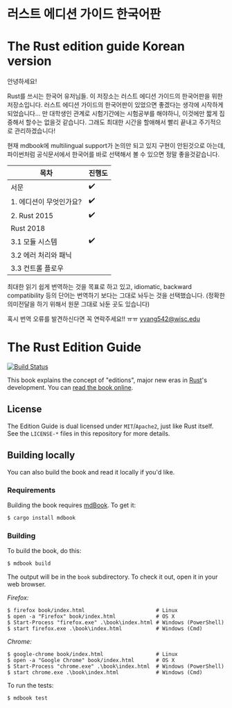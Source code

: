 # 러스트 에디션 가이드 한국어판
# The Rust edition guide Korean version

안녕하세요! 

Rust를 쓰시는 한국어 유저님들. 이 저장소는 러스트 에디션 가이드의 한국어판을 위한 저장소입니다. 러스트 에디션 가이드의 한국어판이 있었으면 좋겠다는 생각에 시작하게 되었습니다... 만 대학생인 관계로 시험기간에는 시험공부를 해야하니, 이것에만 짧게 집중해서 할수는 없을것 같습니다. 그래도 최대한 시간을 할애해서 빨리 끝내고 주기적으로 관리하겠습니다!

현재 mdbook에 multilingual support가 논의만 되고 있지 구현이 안된것으로 아는데, 파이썬처럼 공식문서에서 한국어를 바로 선택해서 볼 수 있으면 정말 좋을것같습니다. 

| 목차   | 진행도                                |
| ----------|-----------------------------------|
| 서문       | ✔️  |
| 1. 에디션이 무엇인가요?    | ✔️ |
| 2. Rust 2015 | ✔️ |
| Rust 2018      | |
| 3.1 모듈 시스템 | ✔️ |
| 3.2 에러 처리와 패닉  | |
| 3.3 컨트롤 플로우 |  |

최대한 읽기 쉽게 번역하는 것을 목표로 하고 있고, idiomatic, backward compatibility 등의 단어는 번역하기 보다는 그대로 놔두는 것을 선택했습니다. 
(정확한 의미전달을 하기 위해서 원문 그대로 놔둔 곳도 있습니다)

혹시 번역 오류를 발견하신다면 꼭 연락주세요!! ㅠㅠ
<yyang542@wisc.edu>

# The Rust Edition Guide

[![Build Status](https://travis-ci.org/rust-lang-nursery/edition-guide.svg?branch=master)](https://travis-ci.org/rust-lang-nursery/edition-guide)

This book explains the concept of "editions", major new eras in [Rust]'s
development. You can [read the book
online](https://rust-lang-nursery.github.io/edition-guide/).

[Rust]: https://www.rust-lang.org/

## License

The Edition Guide is dual licensed under `MIT`/`Apache2`, just like Rust itself.
See the `LICENSE-*` files in this repository for more details.

## Building locally

You can also build the book and read it locally if you'd like.

### Requirements

Building the book requires [mdBook]. To get it:

[mdBook]: https://github.com/azerupi/mdBook

```bash
$ cargo install mdbook
```

### Building

To build the book, do this:

```bash
$ mdbook build
```

The output will be in the `book` subdirectory. To check it out, open it in
your web browser.

_Firefox:_

```shell
$ firefox book/index.html                       # Linux
$ open -a "Firefox" book/index.html             # OS X
$ Start-Process "firefox.exe" .\book\index.html # Windows (PowerShell)
$ start firefox.exe .\book\index.html           # Windows (Cmd)
```

_Chrome:_

```shell
$ google-chrome book/index.html                 # Linux
$ open -a "Google Chrome" book/index.html       # OS X
$ Start-Process "chrome.exe" .\book\index.html  # Windows (PowerShell)
$ start chrome.exe .\book\index.html            # Windows (Cmd)
```

To run the tests:

```bash
$ mdbook test
```
